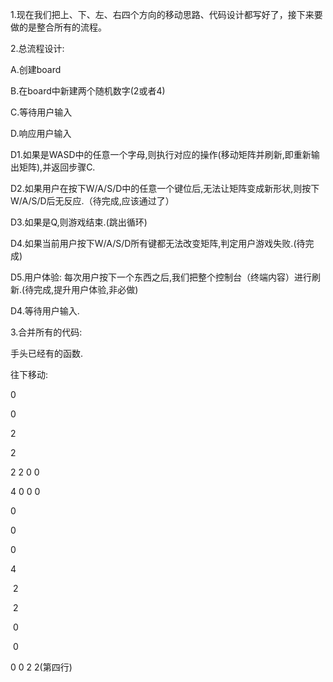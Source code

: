 1.现在我们把上、下、左、右四个方向的移动思路、代码设计都写好了，接下来要做的是整合所有的流程。

2.总流程设计:

A.创建board

B.在board中新建两个随机数字(2或者4)

C.等待用户输入

D.响应用户输入

D1.如果是WASD中的任意一个字母,则执行对应的操作(移动矩阵并刷新,即重新输出矩阵),并返回步骤C.

D2.如果用户在按下W/A/S/D中的任意一个键位后,无法让矩阵变成新形状,则按下W/A/S/D后无反应.（待完成,应该通过了）

D3.如果是Q,则游戏结束.(跳出循环)

D4.如果当前用户按下W/A/S/D所有键都无法改变矩阵,判定用户游戏失败.(待完成)

D5.用户体验: 每次用户按下一个东西之后,我们把整个控制台（终端内容）进行刷新.(待完成,提升用户体验,非必做)

D4.等待用户输入.







3.合并所有的代码:

手头已经有的函数.





































往下移动:

0

0

2

2



2    2   0   0     



 4    0   0   0



0

0

0

4







​		2

​		2

​		0

​		0









0  0  2   2(第四行)





